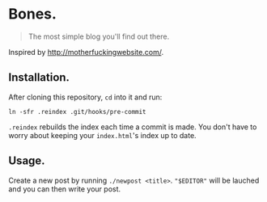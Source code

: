 # Bones.

> The most simple blog you'll find out there.

Inspired by http://motherfuckingwebsite.com/.


## Installation.

After cloning this repository, `cd` into it and run:

```
ln -sfr .reindex .git/hooks/pre-commit
```

`.reindex` rebuilds the index each time a commit is made. You don't
have to worry about keeping your `index.html`'s index up to date.


## Usage.

Create a new post by running `./newpost <title>`. `"$EDITOR"` will be
lauched and you can then write your post.
